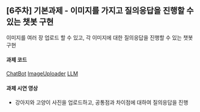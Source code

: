 ## [6주차] 기본과제 - 이미지를 가지고 질의응답을 진행할 수 있는 챗봇 구현

이미지를 여러 장 업로드 할 수 있고, 각 이미지에 대한 질의응답을 진행할 수 있는 챗봇 구현

#### 과제 코드

[ChatBot](https://github.com/paran22/gpt_chatbot/blob/feature/with-image-uploader/src/components/ChatBot.tsx)
[ImageUploader](https://github.com/paran22/gpt_chatbot/blob/feature/with-image-uploader/src/components/ImageUploader.tsx)
[LLM](https://github.com/paran22/gpt_chatbot/blob/feature/with-image-uploader/src/app/api/chat/route.ts)

#### 과제 시연 영상

- 강아지와 고양이 사진을 업로드하고, 공통점과 차이점에 대하여 질의응답을 진행
